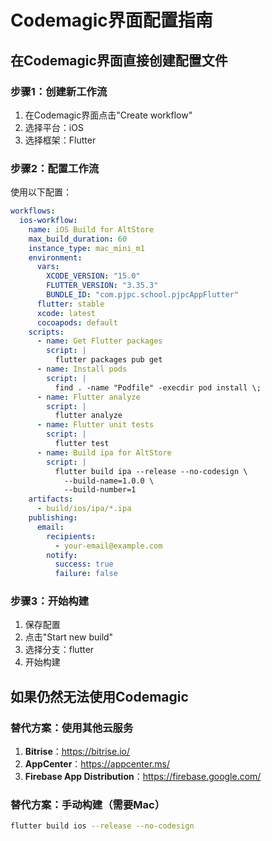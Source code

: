 # Codemagic界面配置指南

## 在Codemagic界面直接创建配置文件

### 步骤1：创建新工作流
1. 在Codemagic界面点击"Create workflow"
2. 选择平台：iOS
3. 选择框架：Flutter

### 步骤2：配置工作流
使用以下配置：

```yaml
workflows:
  ios-workflow:
    name: iOS Build for AltStore
    max_build_duration: 60
    instance_type: mac_mini_m1
    environment:
      vars:
        XCODE_VERSION: "15.0"
        FLUTTER_VERSION: "3.35.3"
        BUNDLE_ID: "com.pjpc.school.pjpcAppFlutter"
      flutter: stable
      xcode: latest
      cocoapods: default
    scripts:
      - name: Get Flutter packages
        script: |
          flutter packages pub get
      - name: Install pods
        script: |
          find . -name "Podfile" -execdir pod install \;
      - name: Flutter analyze
        script: |
          flutter analyze
      - name: Flutter unit tests
        script: |
          flutter test
      - name: Build ipa for AltStore
        script: |
          flutter build ipa --release --no-codesign \
            --build-name=1.0.0 \
            --build-number=1
    artifacts:
      - build/ios/ipa/*.ipa
    publishing:
      email:
        recipients:
          - your-email@example.com
        notify:
          success: true
          failure: false
```

### 步骤3：开始构建
1. 保存配置
2. 点击"Start new build"
3. 选择分支：flutter
4. 开始构建

## 如果仍然无法使用Codemagic

### 替代方案：使用其他云服务
1. **Bitrise**：https://bitrise.io/
2. **AppCenter**：https://appcenter.ms/
3. **Firebase App Distribution**：https://firebase.google.com/

### 替代方案：手动构建（需要Mac）
```bash
flutter build ios --release --no-codesign
```
